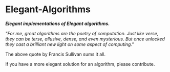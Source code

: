 # Elegant-Algorithms
**_Elegant implementations of Elegant algorithms._**

*"For me, great algorithms are the poetry of computation. Just like verse, they can be terse, allusive, dense, and even mysterious. But once unlocked they cast a brilliant new light on some aspect of computing."*

The above quote by Francis Sullivan sums it all.

If you have a more elegant solution for an algorithm, please contribute.